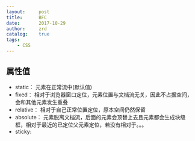 ```yaml
---
layout:     post
title:      BFC
date:       2017-10-29
author:     zrd
catalog:    true
tags:
    - CSS
---
```


## 属性值

- static： 元素在正常流中(默认值)
- fixed： 相对于浏览器窗口定位，元素位置与文档流无关，因此不占据空间，会和其他元素发生重叠
- relative： 相对于自己正常位置定位，原本空间仍然保留
- absolute： 元素脱离文档流，后面的元素会顶替上去且元素都会生成块级框，相对于最近的已定位父元素定位，若没有相对于。。。
- sticky: 



